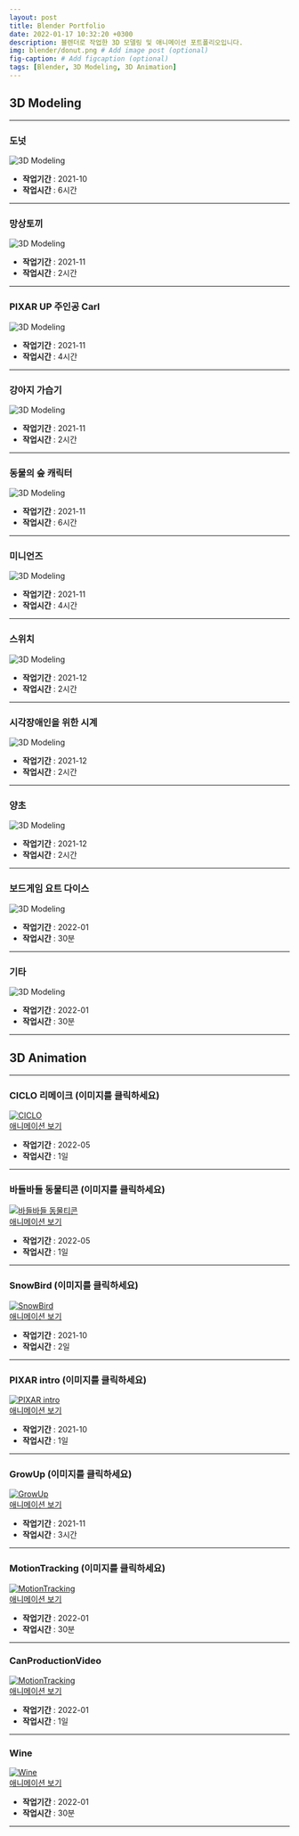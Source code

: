 ```yaml
---
layout: post
title: Blender Portfolio
date: 2022-01-17 10:32:20 +0300
description: 블렌더로 작업한 3D 모델링 및 애니메이션 포트폴리오입니다.
img: blender/donut.png # Add image post (optional)
fig-caption: # Add figcaption (optional)
tags: [Blender, 3D Modeling, 3D Animation]
---
```


## 3D Modeling

---
### 도넛

![3D Modeling]({{site.baseurl}}/assets/img/blender/donut.png)

* **작업기간**   : 2021-10  
* **작업시간** : 6시간

---


### 망상토끼

![3D Modeling]({{site.baseurl}}/assets/img/blender/Rabbit1.png)  

* **작업기간**   : 2021-11  
* **작업시간** : 2시간  

---

### PIXAR UP 주인공 Carl

![3D Modeling]({{site.baseurl}}/assets/img/blender/carl.png)

* **작업기간**   : 2021-11
* **작업시간** : 4시간

---

### 강아지 가습기

![3D Modeling]({{site.baseurl}}/assets/img/blender/product1.png)

* **작업기간**   : 2021-11
* **작업시간** : 2시간

---

### 동물의 숲 캐릭터

![3D Modeling]({{site.baseurl}}/assets/img/blender/ac_character.png)

* **작업기간** : 2021-11
* **작업시간** : 6시간

---

### 미니언즈

![3D Modeling]({{site.baseurl}}/assets/img/blender/result.png)

* **작업기간** : 2021-11
* **작업시간** : 4시간

---

### 스위치

![3D Modeling]({{site.baseurl}}/assets/img/blender/nintendo_switch.png)

* **작업기간** : 2021-12
* **작업시간** : 2시간

---

### 시각장애인을 위한 시계

![3D Modeling]({{site.baseurl}}/assets/img/blender/watch.png)

* **작업기간** : 2021-12
* **작업시간** : 2시간

---

### 양초

![3D Modeling]({{site.baseurl}}/assets/img/blender/candle.png)

* **작업기간** : 2021-12
* **작업시간** : 2시간

---

### 보드게임 요트 다이스

![3D Modeling]({{site.baseurl}}/assets/img/blender/yacht.png)

* **작업기간** : 2022-01
* **작업시간** : 30분

---

### 기타

![3D Modeling]({{site.baseurl}}/assets/img/blender/Crafter.png)

* **작업기간** : 2022-01
* **작업시간** : 30분

---

## 3D Animation
---  

### CICLO 리메이크 (이미지를 클릭하세요)

[![CICLO](http://img.youtube.com/vi/QR8ah2p9Vqs/0.jpg)](https://youtu.be/vqGAFCN0rQ0)     
[애니메이션 보기](https://youtu.be/vqGAFCN0rQ0)   

* **작업기간** : 2022-05
* **작업시간** : 1일

---  

### 바들바들 동물티콘 (이미지를 클릭하세요)

[![바들바들 동물티콘](http://img.youtube.com/vi/QR8ah2p9Vqs/0.jpg)](https://youtu.be/QR8ah2p9Vqs)     
[애니메이션 보기](https://youtu.be/QR8ah2p9Vqs)   

* **작업기간** : 2022-05
* **작업시간** : 1일

---

### SnowBird (이미지를 클릭하세요)

[![SnowBird](http://img.youtube.com/vi/8K9n7ZN4TpA/0.jpg)](https://youtu.be/8K9n7ZN4TpA?t=0s)     
[애니메이션 보기](https://youtu.be/8K9n7ZN4TpA?t=0s)   

* **작업기간** : 2021-10
* **작업시간** : 2일

---  

### PIXAR intro (이미지를 클릭하세요)

[![PIXAR intro](http://img.youtube.com/vi/RCOWq9-OsSs/0.jpg)](https://youtu.be/RCOWq9-OsSs?t=0s)    
[애니메이션 보기](https://youtu.be/RCOWq9-OsSs?t=0s)   

* **작업기간** : 2021-10
* **작업시간** : 1일

---  

### GrowUp (이미지를 클릭하세요)

[![GrowUp](http://img.youtube.com/vi/ETp9g0zE_zM/0.jpg)](https://youtu.be/ETp9g0zE_zM?t=0s)     
[애니메이션 보기](https://youtu.be/ETp9g0zE_zM?t=0s)   

* **작업기간** : 2021-11
* **작업시간** : 3시간

---  

### MotionTracking (이미지를 클릭하세요)

[![MotionTracking](http://img.youtube.com/vi/4amCqOMc62o/0.jpg)](https://youtu.be/4amCqOMc62o?t=0s)     
[애니메이션 보기](https://youtu.be/4amCqOMc62o?t=0s)   

* **작업기간** : 2022-01
* **작업시간** : 30분

---  

### CanProductionVideo

[![MotionTracking](http://img.youtube.com/vi/j1MVQL0V14Q/0.jpg)](https://youtu.be/j1MVQL0V14Q?t=0s)   
[애니메이션 보기](https://youtu.be/j1MVQL0V14Q?t=0s)   

* **작업기간** : 2022-01
* **작업시간** : 1일

---  


### Wine

[![Wine](http://img.youtube.com/vi/pdX-uglZwZw/0.jpg)](https://youtu.be/pdX-uglZwZw?t=0s)    
[애니메이션 보기](https://youtu.be/pdX-uglZwZw?t=0s)   

* **작업기간** : 2022-01
* **작업시간** : 30분

---  


